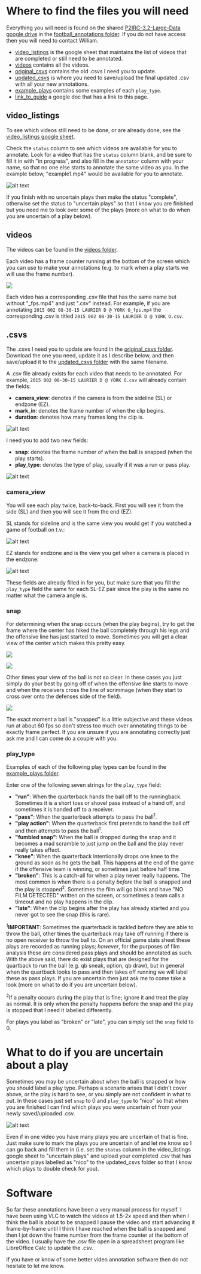 # Where to find the files you will need

Everything you will need is found on the shared [P2IRC-3.2-Large-Data google drive](https://drive.google.com/drive/folders/1Gry1fBY-Zt3PON8am0m_ZqdEa1XxYCIr) in the [football_annotations folder](https://drive.google.com/drive/folders/1aA9OeEyU0iQU-o-ruRSbl9hS8tOyHyBX). If you do not have access then you will need to contact William.  
* [video_listings](https://docs.google.com/spreadsheets/d/1--J-V-IeR8Mg0sCicFUQ9nRRf2V6dGGJcpy6MKpZduk/edit#gid=0) is the google sheet that maintains the list of videos that are completed or still need to be annotated.
* [videos](https://drive.google.com/drive/folders/1hWkqZ2lEGaBBdJUtl1kQ2ku08IasjzQW) contains all the videos.
* [original_csvs](https://drive.google.com/drive/folders/1z5PiAY-mgMI2XRjjUCnSGME5bObqKR3D) contains the old .csvs I need you to update.
* [updated_csvs](https://drive.google.com/drive/folders/1RU9D5PqudHx3e_W-sLaYusQsUidmZ8cQ) is where you need to save/upload the final updated .csv with all your new annotations.
* [example_plays](https://drive.google.com/drive/folders/1yltxTAkE4uw7LGhhc6xLURhr0W3d_9oW) contains some examples of each `play_type`.
* [link_to_guide](https://docs.google.com/document/d/1wDJunhYyONL2we0IU8kCV8nN6jqxqDmEBG8X3SILgLs/edit) a google doc that has a link to this page.

## video_listings

To see which videos still need to be done, or are already done, see the [video_listings google sheet](https://docs.google.com/spreadsheets/d/1--J-V-IeR8Mg0sCicFUQ9nRRf2V6dGGJcpy6MKpZduk/edit#gid=0).

Check the `status` column to see which videos are available for you to annotate. Look for a video that has the `status` column blank, and be sure to fill it in with "in progress", and also fill in the `annotator` column with your name, so that no one else starts to annotate the same video as you. In the example below, "example1.mp4" would be available for you to annotate.

![alt text](video_listing.png)

If you finish with no uncertain plays then make the status "complete", otherwise set the status to "uncertain plays" so that I know you are finished but you need me to look over some of the plays (more on what to do when you are uncertain of a play below).

## videos

The videos can be found in the [videos folder](https://drive.google.com/drive/folders/1hWkqZ2lEGaBBdJUtl1kQ2ku08IasjzQW).

Each video has a frame counter running at the bottom of the screen which you can use to make your annotations (e.g. to mark when a play starts we will use the frame number).

![](test_gif.gif)

Each video has a corresponding .csv file that has the same name but without "\_fps.mp4" and just ".csv" instead. For example, if you are annotating `2015 002 08-30-15 LAURIER D @ YORK O_fps.mp4` the corresponding .csv is titled `2015 002 08-30-15 LAURIER D @ YORK O.csv`.

## .csvs

The .csvs I need you to update are found in the [original_csvs folder](https://drive.google.com/drive/folders/1z5PiAY-mgMI2XRjjUCnSGME5bObqKR3D). Download the one you need, update it as I describe below, and then save/upload it to the [updated_csvs folder](https://drive.google.com/drive/folders/1RU9D5PqudHx3e_W-sLaYusQsUidmZ8cQ) with the same filename.

A .csv file already exists for each video that needs to be annotated. For example, `2015 002 08-30-15 LAURIER D @ YORK O.csv` will already contain the fields:  
* **camera_view**: denotes if the camera is from the sideline (SL) or endzone (EZ).
* **mark_in**: denotes the frame number of when the clip begins.
* **duration**: denotes how many frames long the clip is.

![alt text](csv_before.png)

I need you to add two new fields:  
* **snap**: denotes the frame number of when the ball is snapped (when the play starts).
* **play_type**: denotes the type of play, usually if it was a run or pass play.

![alt text](csv_after.png)

### camera_view

You will see each play twice, back-to-back. First you will see it from the side (SL) and then you will see it from the end (EZ).

SL stands for sideline and is the same view you would get if you watched a game of football on t.v.:

![alt text](sidecut_example.jpeg)

EZ stands for endzone and is the view you get when a camera is placed in the endzone:

![alt text](endcut_example.jpeg)

These fields are already filled in for you, but make sure that you fill the `play_type` field the same for each SL-EZ pair since the play is the same no matter what the camera angle is.

### snap

For determining when the snap occurs (when the play begins), try to get the frame where the center has hiked the ball completely through his legs and the offensive line has just started to move. Sometimes you will get a clear view of the center which makes this pretty easy.

![](clear_snap.gif)

![](clear_snap2.gif)

Other times your view of the ball is not so clear. In these cases you just simply do your best by going off of when the offensive line starts to move and when the receivers cross the line of scrimmage (when they start to cross over onto the defenses side of the field).

![](hard_to_see_snap.gif)

The exact moment a ball is "snapped" is a little subjective and these videos run at about 60 fps so don't stress too much over annotating things to be exactly frame perfect. If you are unsure if you are annotating correctly just ask me and I can come do a couple with you.

### play_type

Examples of each of the following play types can be found in the [example_plays folder](https://drive.google.com/drive/folders/1yltxTAkE4uw7LGhhc6xLURhr0W3d_9oW).

Enter one of the following seven strings for the `play_type` field:  
* **"run"**: When the quarterback hands the ball off to the runningback. Sometimes it is a short toss or shovel pass instead of a hand off, and sometimes it is handed off to a receiver.
* **"pass"**: When the quarterback attempts to pass the ball<sup>1</sup>.
* **"play action"**: When the quarterback first pretends to hand the ball off and then attempts to pass the ball<sup>1</sup>.
* **"fumbled snap"**: When the ball is dropped during the snap and it becomes a mad scramble to just jump on the ball and the play never really takes effect.
* **"knee"**: When the quarterback intentionally drops one knee to the ground as soon as he gets the ball. This happens at the end of the game if the offensive team is winning, or sometimes just before half time.
* **"broken"**: This is a catch-all for when a play never really happens. The most common is when there is a penalty *before* the ball is snapped and the play is stopped<sup>2</sup>. Sometimes the film will go blank and have "NO FILM DETECTED" written on the screen, or sometimes a team calls a timeout and no play happens in the clip.
* **"late"**: When the clip begins after the play has already started and you never got to see the snap (this is rare).

<sup>1</sup>**IMPORTANT**: Sometimes the quarterback is tackled before they are able to throw the ball, other times the quarterback may take off running if there is no open receiver to throw the ball to. On an official game stats sheet these plays are recorded as running plays; *however*, for the purposes of film analysis these are considered pass plays and should be annotated as such.  
With the above said, there do exist plays that are designed for the quartback to run the ball (e.g. qb sneak, option, qb draw), but in general when the quartback looks to pass and then takes off running we will label these as pass plays. If you are uncertain then just ask me to come take a look (more on what to do if you are uncertain below).

<sup>2</sup>If a penalty occurs during the play that is fine; ignore it and treat the play as normal. It is only when the penalty happens before the snap and the play is stopped that I need it labelled differently.

For plays you label as "broken" or "late", you can simply set the `snap` field to 0.

# What to do if you are uncertain about a play

Sometimes you may be uncertain about when the ball is snapped or how you should label a play type. Perhaps a scenario arises that I didn't cover above, or the play is hard to see, or you simply are not confident in what to put. In these cases just set `snap` to 0 and `play_type` to "nico" so that when you are finished I can find which plays you were uncertain of from your newly saved/uploaded .csv.

![alt text](uncertain_csv_example.png)

Even if in one video you have many plays you are uncertain of that is fine. Just make sure to mark the plays you are uncertain of and let me know so I can go back and fill them in (i.e. set the `status` column in the video_listings google sheet to "uncertain plays" and upload your completed .csv that has uncertain plays labelled as "nico" to the updated_csvs folder so that I know which plays to double check for you).

# Software

So far these annotations have been a very manual process for myself. I have been using VLC to watch the videos at 1.5-2x speed and then when I think the ball is about to be snapped I pause the video and start advancing it frame-by-frame until I think I have reached when the ball is snapped and then I jot down the frame number from the frame counter at the bottom of the video. I usually have the .csv file open in a spreadsheet program like LibreOffice Calc to update the .csv.

If you have or know of some better video annotation software then do not hesitate to let me know.
